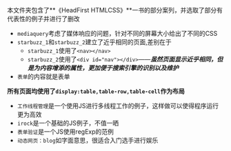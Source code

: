 本文件夹包含了**《HeadFirst HTMLCSS》**一书的部分案列，并选取了部分有代表性的例子并进行了删改

- `mediaquery`考虑了媒体响应的问题，针对不同的屏幕大小给出了不同的CSS
- `starbuzz_1`和`starbuzz_2`建立了近乎相同的页面,差别在于
	+ `starbuzz_1`使用了`<nav></nav>`
	+ `starbuzz_2`使用了`<div id="nav"></div>`——***虽然页面显示近乎相同，但是为内容增添的属性，更加便于搜索引擎的识别以及维护***
- `表单`的内容就是表单

**所有页面均使用了`display:table,table-row,table-cell`作为布局**

- `工作线程管理`是一个使用JS进行多线程工作的例子，这样做可以使得程序运行更为高效
- `irock`是一个基础的JS例子，不值一晒
- `表单验证`是一个JS使用regExp的范例
- `动态网页：blog`如字面意思，很适合入门选手进行娱乐